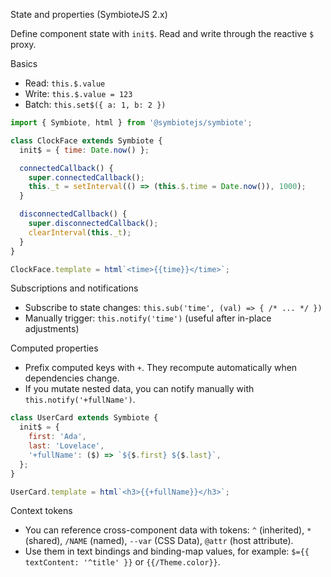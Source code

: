 State and properties (SymbioteJS 2.x)

Define component state with `init$`. Read and write through the reactive `$` proxy.

Basics

- Read: `this.$.value`
- Write: `this.$.value = 123`
- Batch: `this.set$({ a: 1, b: 2 })`

```js
import { Symbiote, html } from '@symbiotejs/symbiote';

class ClockFace extends Symbiote {
  init$ = { time: Date.now() };

  connectedCallback() {
    super.connectedCallback();
    this._t = setInterval(() => (this.$.time = Date.now()), 1000);
  }

  disconnectedCallback() {
    super.disconnectedCallback();
    clearInterval(this._t);
  }
}

ClockFace.template = html`<time>{{time}}</time>`;
```

Subscriptions and notifications

- Subscribe to state changes: `this.sub('time', (val) => { /* ... */ })`
- Manually trigger: `this.notify('time')` (useful after in-place adjustments)

Computed properties

- Prefix computed keys with `+`. They recompute automatically when dependencies change.
- If you mutate nested data, you can notify manually with `this.notify('+fullName')`.

```js
class UserCard extends Symbiote {
  init$ = {
    first: 'Ada',
    last: 'Lovelace',
    '+fullName': ($) => `${$.first} ${$.last}`,
  };
}

UserCard.template = html`<h3>{{+fullName}}</h3>`;
```

Context tokens

- You can reference cross-component data with tokens: `^` (inherited), `*` (shared), `/NAME` (named), `--var` (CSS Data), `@attr` (host attribute).
- Use them in text bindings and binding-map values, for example: `$={{ textContent: '^title' }}` or `{{/Theme.color}}`.
